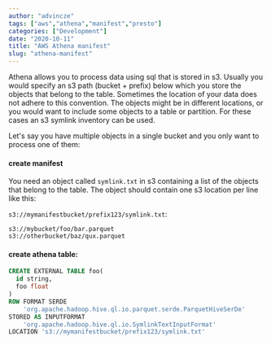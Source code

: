 ```yaml
---
author: "advincze"
tags: ["aws","athena","manifest","presto"]
categories: ["Development"]
date: "2020-10-11"
title: "AWS Athena manifest"
slug: "athena-manifest"
---
```


Athena allows you to process data using sql that is stored in s3. Usually you would specify an s3 path (bucket + prefix) below which you store the objects that belong to the table. Sometimes the location of your data does not adhere to this convention.  The objects might be in different locations, or you would want to include some objects to a table or partition. For these cases an s3 symlink inventory can be used.

Let's say you have multiple objects in a single bucket and you only want to process one of them:

#### create manifest

You need an object called `symlink.txt` in s3 containing a list of the objects that belong to the table. The object should contain one s3 location per line like this:

`s3://mymanifestbucket/prefix123/symlink.txt`:

```
s3://mybucket/foo/bar.parquet
s3://otherbucket/baz/qux.parquet
```

#### create athena table:

```sql
CREATE EXTERNAL TABLE foo(
  id string,
  foo float
)
ROW FORMAT SERDE 
    'org.apache.hadoop.hive.ql.io.parquet.serde.ParquetHiveSerDe' 
STORED AS INPUTFORMAT 
    'org.apache.hadoop.hive.ql.io.SymlinkTextInputFormat'
LOCATION 's3://mymanifestbucket/prefix123/symlink.txt'
```


